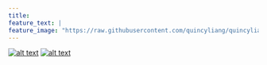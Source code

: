 ```yaml
---
title: 
feature_text: |
feature_image: "https://raw.githubusercontent.com/quincyliang/quincyliang.github.io/master/assets/_posts/carina-nebula-2560x1600-wide-wallpapers.net.jpg"
---
```


<!-- Please don't remove this: Grab your social icons from https://github.com/carlsednaoui/gitsocial -->

<!-- display the social media buttons in your README -->

[![alt text][1.1]][1]
[![alt text][2.1]][2]



<!-- links to social media icons -->
<!-- no need to change these -->

<!-- icons with padding -->


[1.1]: http://i.imgur.com/yCsTjba.png (google plus icon with padding)
[2.1]: http://i.imgur.com/0o48UoR.png (github icon with padding)

<!-- icons without padding -->


[1.2]: http://i.imgur.com/VlgBKQ9.png (google plus icon without padding)
[2.2]: http://i.imgur.com/9I6NRUm.png (github icon without padding)


<!-- links to your social media accounts -->
<!-- update these accordingly -->


[1]: https://scholar.google.com/citations?user=F6usvB4AAAAJ&hl=en
[2]: https://github.com/quincyliang

<!-- Please don't remove this: Grab your social icons from https://github.com/carlsednaoui/gitsocial -->
